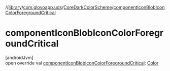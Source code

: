//[library](../../../index.md)/[com.glovoapp.uds](../index.md)/[CoreDarkColorScheme](index.md)/[componentIconBlobIconColorForegroundCritical](component-icon-blob-icon-color-foreground-critical.md)

# componentIconBlobIconColorForegroundCritical

[androidJvm]\
open override val [componentIconBlobIconColorForegroundCritical](component-icon-blob-icon-color-foreground-critical.md): [Color](https://developer.android.com/reference/kotlin/androidx/compose/ui/graphics/Color.html)
